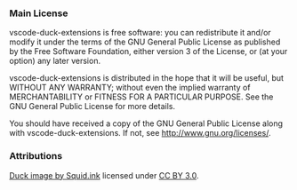 ### Main License

vscode-duck-extensions is free software: you can redistribute it and/or modify
it under the terms of the GNU General Public License as published by
the Free Software Foundation, either version 3 of the License, or
(at your option) any later version.

vscode-duck-extensions is distributed in the hope that it will be useful,
but WITHOUT ANY WARRANTY; without even the implied warranty of
MERCHANTABILITY or FITNESS FOR A PARTICULAR PURPOSE.  See the
GNU General Public License for more details.

You should have received a copy of the GNU General Public License
along with vscode-duck-extensions.  If not, see <http://www.gnu.org/licenses/>.

### Attributions

[Duck image by Squid.ink](https://www.iconfinder.com/icons/416395/bath_bathroom_clean_duck_kids_rubber_water_icon) licensed under [CC BY 3.0](https://creativecommons.org/licenses/by/3.0/).

